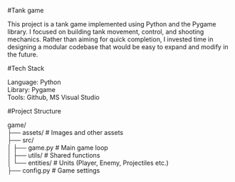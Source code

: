 #Tank game

This project is a tank game implemented using Python and the Pygame library. I focused on building tank movement, control, and shooting mechanics. Rather than aiming for quick completion, I invested time in designing a modular codebase that would be easy to expand and modify in the future.
  
  
  
#Tech Stack

Language: Python  
Library: Pygame  
Tools: Github, MS Visual Studio  
  
  
  
#Project Structure

game/  
├── assets/ # Images and other assets  
├── src/   
│ ├── game.py # Main game loop  
│ ├── utils/ # Shared functions  
│ └── entities/ # Units (Player, Enemy, Projectiles etc.)  
├── config.py # Game settings  
